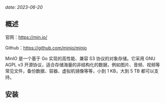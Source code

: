 *date: 2023-06-20*

## 概述

官网：https://min.io/

Github：https://github.com/minio/minio

MinIO 是一个基于 Go 实现的高性能、兼容 S3 协议的对象存储。它采用 GNU AGPL v3 开源协议，适合存储海量的非结构化的数据，例如图片、音频、视频等常见文件，备份数据、容器、虚拟机镜像等等，小到 1 KB，大到 5 TB 都可以支持。

## 安装

